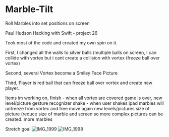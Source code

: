 # Marble-Tilt

Roll Marbles into set positions on screen

Paul Hudson Hacking with Swift - project 26

Took most of the code and created my own spin on it.

First, I changed all the walls to silver balls (multiple balls on screen, I can collide with vortex but i cant create a collision with vortex (freeze ball over vortex)

Second, several Vortex become a Smiley Face Picture

Third, Player is red ball that can freeze ball over vortex and create new player.

Items im working on, 
  finish - when all vortex are covered game is over, new level/picture 
  gesture recognizer shake - when user shakes ipad marbles will unfreeze from vortex and free move again 
  new levels/pictures
  size of picture (reduce size of marble and screen so more complex pictures can be created. more marbles

Stretch goal
![IMG_1999](https://user-images.githubusercontent.com/16903935/145681104-afd0d231-0fb5-4c9d-9c7e-9fee667512ef.jpeg)
![IMG_1998](https://user-images.githubusercontent.com/16903935/145681107-a5811968-233d-4cc7-a9c1-29fd2e402d3f.jpeg)
